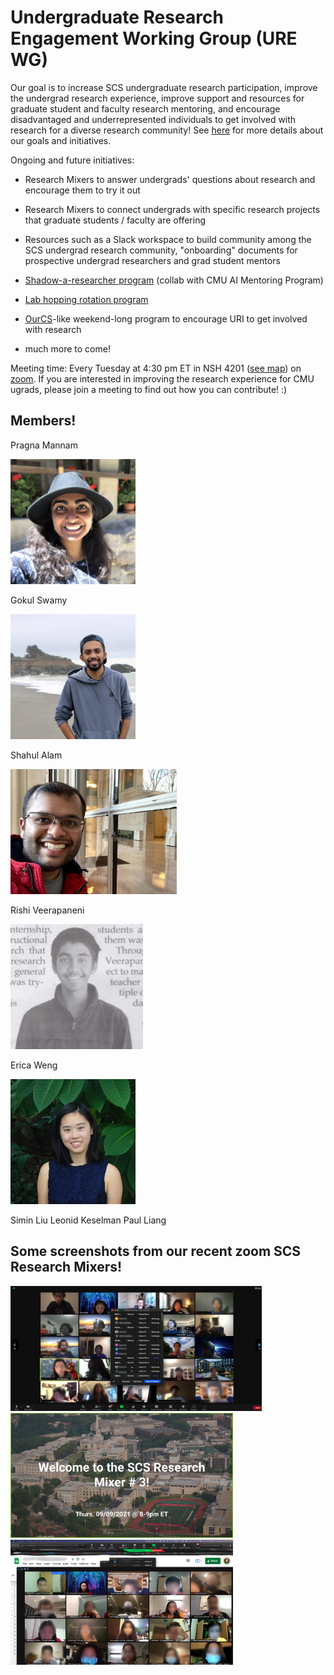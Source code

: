 # Undergraduate Research Engagement Working Group (URE WG)

Our goal is to increase SCS undergraduate research participation, improve the undergrad research experience, improve support and resources for graduate student and faculty research mentoring, and encourage disadvantaged and underrepresented individuals to get involved with research for a diverse research community! See [here](https://docs.google.com/presentation/d/1ZYcf9KqcQ3-vvu2AGQtvoa65XSDZsu58nRSkUnPV0M8/edit#slide=id.p) for more details about our goals and initiatives.

Ongoing and future initiatives:

* Research Mixers to answer undergrads' questions about research and encourage them to try it out

* Research Mixers to connect undergrads with specific research projects that graduate students / faculty are offering

* Resources such as a Slack workspace to build community among the SCS undergrad research community, "onboarding" documents for prospective undergrad researchers and grad student mentors

* [Shadow-a-researcher program](https://docs.google.com/document/d/1POqcH6JRrxkTFlMTOk_CULCcwUvIDv7bw0yvJq2oIKE/edit) (collab with CMU AI Mentoring Program)

* [Lab hopping rotation program](https://docs.google.com/forms/d/e/1FAIpQLSencK356aGjfyy91lDc4nqR2YDHzJJbujm3tVPOfmvLwa93Uw/viewform)

* [OurCS](https://www.cmu.edu/cs/ourcs/)-like weekend-long program to encourage URI to get involved with research

* much more to come!

Meeting time: Every Tuesday at 4:30 pm ET in NSH 4201 ([see map](/assets/images/ugrad_research/nsh_map.png)) on [zoom](https://cmu.zoom.us/my/ericaw). If you are interested in improving the research experience for CMU ugrads, please join a meeting to find out how you can contribute! :)

## Members!

Pragna Mannam

<img src="/assets/images/ugrad_research/Pragna_Mannam.jpg" height="200">

Gokul Swamy

<img src="/assets/images/ugrad_research/gokul_swamy.jpg" height="200">

Shahul Alam

<img src="/assets/images/ugrad_research/shahul_alam.jpg" height="200">

Rishi Veerapaneni

<img src="/assets/images/ugrad_research/rishi_veerapaneni.jpg" height="200">

Erica Weng

<img src="/assets/images/ugrad_research/erica_weng.jpg" height="200">

Simin Liu
Leonid Keselman
Paul Liang

## Some screenshots from our recent zoom SCS Research Mixers!

<img src="/assets/images/ugrad_research/mixer2.png" height="200">
<img src="/assets/images/ugrad_research/mixer3-title.png" height="200">
<img src="/assets/images/ugrad_research/mixer3.png" height="200">
